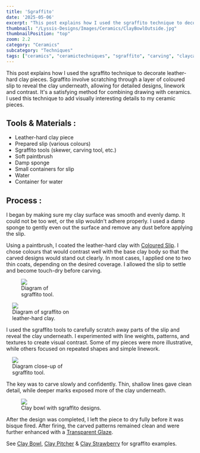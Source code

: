 ```yaml
---
title: 'Sgraffito'
date: '2025-05-06'
excerpt: "This post explains how I used the sgraffito technique to decorate..."
thumbnail: "/Lyssis-Designs/Images/Ceramics/ClayBowlOutside.jpg"
thumbnailPosition: "top"
zoom: 2.2
category: "Ceramics"
subcategory: "Techniques"
tags: ["ceramics", "ceramictechniques", "sgraffito", "carving", "claycarving", "stencils", "clay"]
---
```


This post explains how I used the sgraffito technique to decorate leather-hard clay pieces. Sgraffito involve scratching through a layer of coloured slip to reveal the clay underneath, allowing for detailed designs, linework and contrast. It's a satisfying method for combining drawing with ceramics. I used this technique to add visually interesting details to my ceramic pieces.

## Tools & Materials :
- Leather-hard clay piece
- Prepared slip (various colours)
- Sgraffito tools (skewer, carving tool, etc.)
- Soft paintbrush
- Damp sponge
- Small containers for slip
- Water
- Container for water

## Process :
I began by making sure my clay surface was smooth and evenly damp. It could not be too wet, or the slip wouldn't adhere properly. I used a damp sponge to gently even out the surface and remove any dust before applying the slip.

Using a paintbrush, I coated the leather-hard clay with [Coloured Slip](#/blog/Ceramics/Ceramics-Techniques/Slip-Decorating-Clay). I chose colours that would contrast well with the base clay body so that the carved designs would stand out clearly. In most cases, I applied one to two thin coats, depending on the desired coverage. I allowed the slip to settle and become touch-dry before carving.

<div class="clearfix">
<figure class="flex-left" style="width: 6rem;">
  <img src="/Lyssis-Designs/Images/Ceramics/Sgraffito1.jpg">
  <figcaption>Diagram of sgraffito tool.</figcaption>
</figure>

<figure class="flex-right" style="max-width: 10rem; margin-left: 1rem;">
  <img src="/Lyssis-Designs/Images/Ceramics/Sgraffito2.jpg">
  <figcaption>Diagram of sgraffito on leather-hard clay.</figcaption>
</figure>

I used the sgraffito tools to carefully scratch away parts of the slip and reveal the clay underneath. I experimented with line weights, patterns, and textures to create visual contrast. Some of my pieces were more illustrative, while others focused on repeated shapes and simple linework.
</div>

<div class="clearfix">
<figure class="flex-right" style="max-width: 10rem; margin-left: 1rem;">
  <img src="/Lyssis-Designs/Images/Ceramics/Sgraffito3.jpg">
  <figcaption>Diagram close-up of sgraffito tool.</figcaption>
</figure>

The key was to carve slowly and confidently. Thin, shallow lines gave clean detail, while deeper marks exposed more of the clay underneath.
</div>

<div class="clearfix">
<figure class="flex-left" style="width: 15rem;">
  <img src="/Lyssis-Designs/Images/Ceramics/ClayBowlOutside.jpg">
  <figcaption>Clay bowl with sgraffito designs.</figcaption>
</figure>

After the design was completed, I left the piece to dry fully before it was bisque fired. After firing, the carved patterns remained clean and were further enhanced with a [Transparent Glaze](#/blog/Ceramics/Ceramics-Techniques/Glazing-Clay).
</div>

See [Clay Bowl](#/blog/Posts/Ceramics/Completed-Ceramics/Clay-Bowl), [Clay Pitcher](#/blog/Ceramics/Completed-Ceramics/Clay-Pitcher) & [Clay Strawberry](#/blog/Ceramics/Completed-Ceramics/Clay-Strawberry) for sgraffito examples.